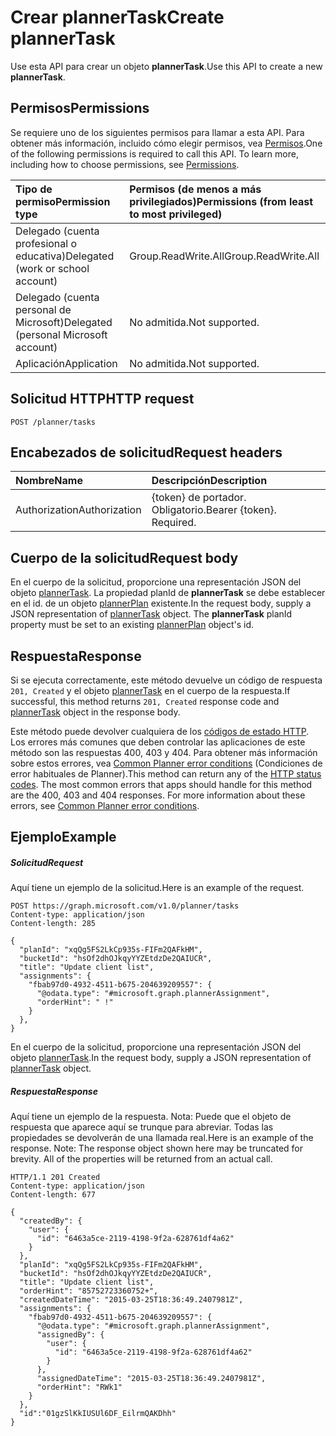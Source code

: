 # <a name="create-plannertask"></a><span data-ttu-id="69f73-101">Crear plannerTask</span><span class="sxs-lookup"><span data-stu-id="69f73-101">Create plannerTask</span></span>

<span data-ttu-id="69f73-102">Use esta API para crear un objeto **plannerTask**.</span><span class="sxs-lookup"><span data-stu-id="69f73-102">Use this API to create a new **plannerTask**.</span></span>
## <a name="permissions"></a><span data-ttu-id="69f73-103">Permisos</span><span class="sxs-lookup"><span data-stu-id="69f73-103">Permissions</span></span>
<span data-ttu-id="69f73-p101">Se requiere uno de los siguientes permisos para llamar a esta API. Para obtener más información, incluido cómo elegir permisos, vea [Permisos](../../../concepts/permissions_reference.md).</span><span class="sxs-lookup"><span data-stu-id="69f73-p101">One of the following permissions is required to call this API. To learn more, including how to choose permissions, see [Permissions](../../../concepts/permissions_reference.md).</span></span>

|<span data-ttu-id="69f73-106">Tipo de permiso</span><span class="sxs-lookup"><span data-stu-id="69f73-106">Permission type</span></span>      | <span data-ttu-id="69f73-107">Permisos (de menos a más privilegiados)</span><span class="sxs-lookup"><span data-stu-id="69f73-107">Permissions (from least to most privileged)</span></span>              |
|:--------------------|:---------------------------------------------------------|
|<span data-ttu-id="69f73-108">Delegado (cuenta profesional o educativa)</span><span class="sxs-lookup"><span data-stu-id="69f73-108">Delegated (work or school account)</span></span> | <span data-ttu-id="69f73-109">Group.ReadWrite.All</span><span class="sxs-lookup"><span data-stu-id="69f73-109">Group.ReadWrite.All</span></span>    |
|<span data-ttu-id="69f73-110">Delegado (cuenta personal de Microsoft)</span><span class="sxs-lookup"><span data-stu-id="69f73-110">Delegated (personal Microsoft account)</span></span> | <span data-ttu-id="69f73-111">No admitida.</span><span class="sxs-lookup"><span data-stu-id="69f73-111">Not supported.</span></span>    |
|<span data-ttu-id="69f73-112">Aplicación</span><span class="sxs-lookup"><span data-stu-id="69f73-112">Application</span></span> | <span data-ttu-id="69f73-113">No admitida.</span><span class="sxs-lookup"><span data-stu-id="69f73-113">Not supported.</span></span> |

## <a name="http-request"></a><span data-ttu-id="69f73-114">Solicitud HTTP</span><span class="sxs-lookup"><span data-stu-id="69f73-114">HTTP request</span></span>
<!-- { "blockType": "ignored" } -->
```http
POST /planner/tasks

```
## <a name="request-headers"></a><span data-ttu-id="69f73-115">Encabezados de solicitud</span><span class="sxs-lookup"><span data-stu-id="69f73-115">Request headers</span></span>
| <span data-ttu-id="69f73-116">Nombre</span><span class="sxs-lookup"><span data-stu-id="69f73-116">Name</span></span>       | <span data-ttu-id="69f73-117">Descripción</span><span class="sxs-lookup"><span data-stu-id="69f73-117">Description</span></span>|
|:---------------|:----------|
| <span data-ttu-id="69f73-118">Authorization</span><span class="sxs-lookup"><span data-stu-id="69f73-118">Authorization</span></span>  | <span data-ttu-id="69f73-p102">{token} de portador. Obligatorio.</span><span class="sxs-lookup"><span data-stu-id="69f73-p102">Bearer {token}. Required.</span></span> |

## <a name="request-body"></a><span data-ttu-id="69f73-121">Cuerpo de la solicitud</span><span class="sxs-lookup"><span data-stu-id="69f73-121">Request body</span></span>
<span data-ttu-id="69f73-p103">En el cuerpo de la solicitud, proporcione una representación JSON del objeto [plannerTask](../resources/plannertask.md). La propiedad planId de **plannerTask** se debe establecer en el id. de un objeto [plannerPlan](../resources/plannerplan.md) existente.</span><span class="sxs-lookup"><span data-stu-id="69f73-p103">In the request body, supply a JSON representation of [plannerTask](../resources/plannertask.md) object. The **plannerTask** planId property must be set to an existing [plannerPlan](../resources/plannerplan.md) object's id.</span></span>

## <a name="response"></a><span data-ttu-id="69f73-124">Respuesta</span><span class="sxs-lookup"><span data-stu-id="69f73-124">Response</span></span>

<span data-ttu-id="69f73-125">Si se ejecuta correctamente, este método devuelve un código de respuesta `201, Created` y el objeto [plannerTask](../resources/plannertask.md) en el cuerpo de la respuesta.</span><span class="sxs-lookup"><span data-stu-id="69f73-125">If successful, this method returns `201, Created` response code and [plannerTask](../resources/plannertask.md) object in the response body.</span></span>

<span data-ttu-id="69f73-p104">Este método puede devolver cualquiera de los [códigos de estado HTTP](../../../concepts/errors.md). Los errores más comunes que deben controlar las aplicaciones de este método son las respuestas 400, 403 y 404. Para obtener más información sobre estos errores, vea [Common Planner error conditions](../resources/planner_overview.md#common-planner-error-conditions) (Condiciones de error habituales de Planner).</span><span class="sxs-lookup"><span data-stu-id="69f73-p104">This method can return any of the [HTTP status codes](../../../concepts/errors.md). The most common errors that apps should handle for this method are the 400, 403 and 404 responses. For more information about these errors, see [Common Planner error conditions](../resources/planner_overview.md#common-planner-error-conditions).</span></span>

## <a name="example"></a><span data-ttu-id="69f73-129">Ejemplo</span><span class="sxs-lookup"><span data-stu-id="69f73-129">Example</span></span>
##### <a name="request"></a><span data-ttu-id="69f73-130">Solicitud</span><span class="sxs-lookup"><span data-stu-id="69f73-130">Request</span></span>
<span data-ttu-id="69f73-131">Aquí tiene un ejemplo de la solicitud.</span><span class="sxs-lookup"><span data-stu-id="69f73-131">Here is an example of the request.</span></span>
<!-- {
  "blockType": "request",
  "name": "create_plannertask_from_planner"
}-->
```http
POST https://graph.microsoft.com/v1.0/planner/tasks
Content-type: application/json
Content-length: 285

{
  "planId": "xqQg5FS2LkCp935s-FIFm2QAFkHM",
  "bucketId": "hsOf2dhOJkqyYYZEtdzDe2QAIUCR",
  "title": "Update client list",
  "assignments": {
    "fbab97d0-4932-4511-b675-204639209557": {
      "@odata.type": "#microsoft.graph.plannerAssignment",
      "orderHint": " !"
    }
  },
}
```
<span data-ttu-id="69f73-132">En el cuerpo de la solicitud, proporcione una representación JSON del objeto [plannerTask](../resources/plannertask.md).</span><span class="sxs-lookup"><span data-stu-id="69f73-132">In the request body, supply a JSON representation of [plannerTask](../resources/plannertask.md) object.</span></span>
##### <a name="response"></a><span data-ttu-id="69f73-133">Respuesta</span><span class="sxs-lookup"><span data-stu-id="69f73-133">Response</span></span>
<span data-ttu-id="69f73-p105">Aquí tiene un ejemplo de la respuesta. Nota: Puede que el objeto de respuesta que aparece aquí se trunque para abreviar. Todas las propiedades se devolverán de una llamada real.</span><span class="sxs-lookup"><span data-stu-id="69f73-p105">Here is an example of the response. Note: The response object shown here may be truncated for brevity. All of the properties will be returned from an actual call.</span></span>
<!-- {
  "blockType": "response",
  "truncated": true,
  "@odata.type": "microsoft.graph.plannerTask"
} -->
```http
HTTP/1.1 201 Created
Content-type: application/json
Content-length: 677

{
  "createdBy": {
    "user": {
      "id": "6463a5ce-2119-4198-9f2a-628761df4a62"
    }
  },
  "planId": "xqQg5FS2LkCp935s-FIFm2QAFkHM",
  "bucketId": "hsOf2dhOJkqyYYZEtdzDe2QAIUCR",
  "title": "Update client list",
  "orderHint": "85752723360752+",
  "createdDateTime": "2015-03-25T18:36:49.2407981Z",
  "assignments": {
    "fbab97d0-4932-4511-b675-204639209557": {
      "@odata.type": "#microsoft.graph.plannerAssignment",
      "assignedBy": {
        "user": {
          "id": "6463a5ce-2119-4198-9f2a-628761df4a62"
        }
      },
      "assignedDateTime": "2015-03-25T18:36:49.2407981Z",
      "orderHint": "RWk1"
    }
  },
  "id":"01gzSlKkIUSUl6DF_EilrmQAKDhh"
}
```

<!-- uuid: 8fcb5dbc-d5aa-4681-8e31-b001d5168d79
2015-10-25 14:57:30 UTC -->
<!-- {
  "type": "#page.annotation",
  "description": "Create plannerTask",
  "keywords": "",
  "section": "documentation",
  "tocPath": ""
}-->